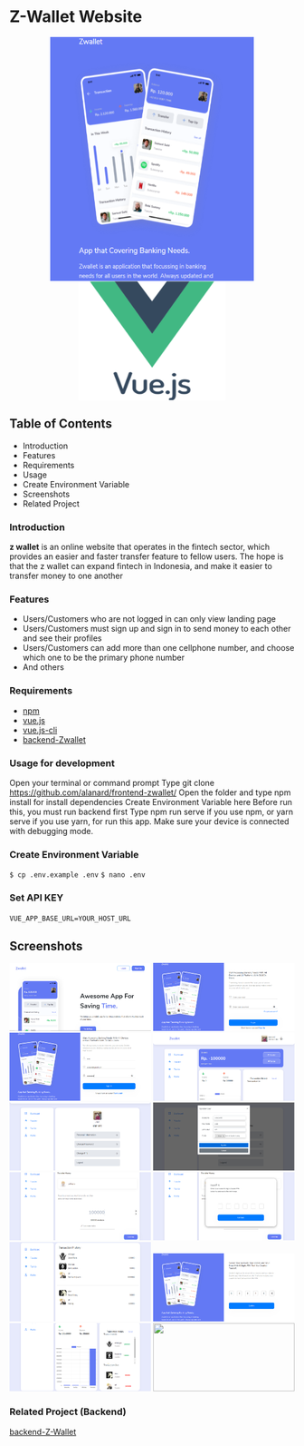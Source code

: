 # Z-Wallet Website
<p align="center">
<img align="center" src="image-readme/zwallet-logo.PNG" width="360" height="430"> <img align="center" src="image-readme/vuejs-300x300.png" width="260" height="210">
</p>

## Table of Contents
- Introduction
- Features
- Requirements
- Usage
- Create Environment Variable
- Screenshots
- Related Project

### Introduction
<b>z wallet</b> is an online website that operates in the fintech sector, which provides an easier and faster transfer feature to fellow users. The hope is that the z wallet can expand fintech in Indonesia, and make it easier to transfer money to one another
### Features
- Users/Customers who are not logged in can only view landing page
- Users/Customers must sign up and sign in to send money to each other and see their profiles
- Users/Customers can add more than one cellphone number, and choose which one to be the primary phone number
- And others

### Requirements
- [npm](https://www.npmjs.com/package/module)
- [vue.js](https://www.vuejs.org)
- [vue.js-cli](https://cli.vuejs.org)
- [backend-Zwallet](https://github.com/Friemorn/BackEnd-PaymentApp-ZWallet)

### Usage for development
Open your terminal or command prompt
Type git clone https://github.com/alanard/frontend-zwallet/
Open the folder and type npm install for install dependencies
Create Environment Variable here
Before run this, you must run backend first
Type npm run serve if you use npm, or yarn serve if you use yarn, for run this app. Make sure your device is connected with debugging mode.

### Create Environment Variable
`
$ cp .env.example .env
`
`
$ nano .env
`
### Set API KEY
`
VUE_APP_BASE_URL=YOUR_HOST_URL
`
## Screenshots
<p align="center">
<img src="image-readme/landingpage.PNG" width="250" height="120"> <img src="image-readme/login.PNG" width="250" height="120">
<img src="image-readme/register.PNG" width="250" height="120"> <img src="image-readme/home.PNG" width="250" height="120">
<img src="image-readme/profile.PNG" width="250" height="120"> <img src="image-readme/updateuser.PNG" width="250" height="120">
<img src="image-readme/transfer.PNG" width="250" height="120"> <img src="image-readme/input pin.PNG" width="250" height="120"> 
<img src="image-readme/history transaction.PNG" width="250" height="140"> <img src="image-readme/create pin.PNG" width="250" height="120"> 
<img src="image-readme/chart.PNG" width="250" height="120"> <img src="image-readme/home/Products.PNG" width="250" height="120"> 
</p>

### Related Project (Backend)

[backend-Z-Wallet](https://github.com/Friemorn/BackEnd-PaymentApp-ZWallet)
